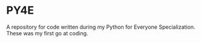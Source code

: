 # PY4E
A repository for code written during my Python for Everyone Specialization. These was my first go at coding. 
